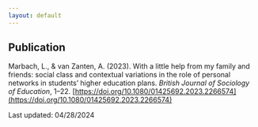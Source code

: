 ```yaml
---
layout: default
---
```


## Publication

Marbach, L., & van Zanten, A. (2023). With a little help from my family and friends: social class and contextual variations in the role of personal networks in students’ higher education plans. *British Journal of Sociology of Education*, 1–22. [https://doi.org/10.1080/01425692.2023.2266574](https://doi.org/10.1080/01425692.2023.2266574)

Last updated: 04/28/2024